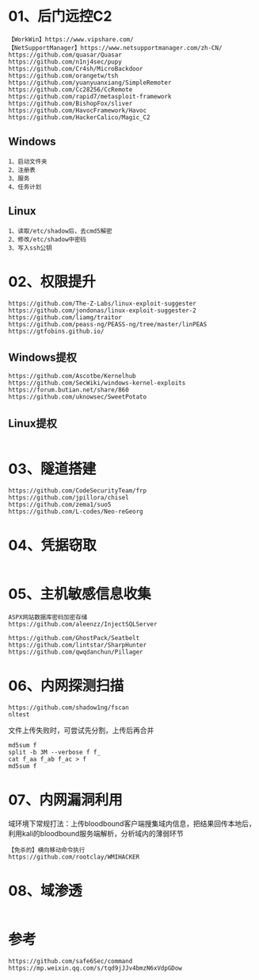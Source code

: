 # 01、后门远控C2
```
【WorkWin】https://www.vipshare.com/
【NetSupportManager】https://www.netsupportmanager.com/zh-CN/
https://github.com/quasar/Quasar
https://github.com/n1nj4sec/pupy
https://github.com/Cr4sh/MicroBackdoor
https://github.com/orangetw/tsh
https://github.com/yuanyuanxiang/SimpleRemoter
https://github.com/Cc28256/CcRemote
https://github.com/rapid7/metasploit-framework
https://github.com/BishopFox/sliver
https://github.com/HavocFramework/Havoc
https://github.com/HackerCalico/Magic_C2
```
## Windows
```
1、启动文件夹
2、注册表
3、服务
4、任务计划
```
## Linux
```
1、读取/etc/shadow后，去cmd5解密
2、修改/etc/shadow中密码
3、写入ssh公钥
```


# 02、权限提升
```
https://github.com/The-Z-Labs/linux-exploit-suggester
https://github.com/jondonas/linux-exploit-suggester-2
https://github.com/liamg/traitor
https://github.com/peass-ng/PEASS-ng/tree/master/linPEAS
https://gtfobins.github.io/
```
## Windows提权
```
https://github.com/Ascotbe/Kernelhub
https://github.com/SecWiki/windows-kernel-exploits
https://forum.butian.net/share/860
https://github.com/uknowsec/SweetPotato
```
## Linux提权
```

```

# 03、隧道搭建
```
https://github.com/CodeSecurityTeam/frp
https://github.com/jpillora/chisel
https://github.com/zema1/suo5
https://github.com/L-codes/Neo-reGeorg
```

# 04、凭据窃取
```
```

# 05、主机敏感信息收集
```
ASPX网站数据库密码加密存储
https://github.com/aleenzz/InjectSQLServer

https://github.com/GhostPack/Seatbelt
https://github.com/lintstar/SharpHunter
https://github.com/qwqdanchun/Pillager
```

# 06、内网探测扫描
```
https://github.com/shadow1ng/fscan
nltest
```
文件上传失败时，可尝试先分割，上传后再合并
```
md5sum f
split -b 3M --verbose f f_
cat f_aa f_ab f_ac > f
md5sum f
```

# 07、内网漏洞利用
域环境下常规打法：上传bloodbound客户端搜集域内信息，把结果回传本地后，利用kali的bloodbound服务端解析，分析域内的薄弱环节
```
【免杀的】横向移动命令执行
https://github.com/rootclay/WMIHACKER
```

# 08、域渗透
```
```

# 参考
```
https://github.com/safe6Sec/command
https://mp.weixin.qq.com/s/tqd9jJJv4bmzN6xVdpGDow
```